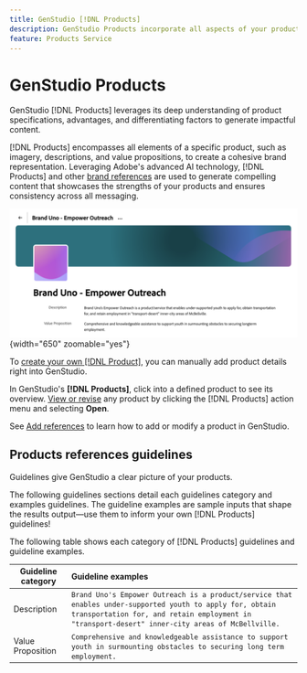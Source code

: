 ```yaml
---
title: GenStudio [!DNL Products]
description: GenStudio Products incorporate all aspects of your product—imagery, descriptions, and value propositions—to create relevant content that highlights product strengths and maintains consistency in product messaging.
feature: Products Service
---
```


# GenStudio Products

GenStudio [!DNL Products] leverages its deep understanding of product specifications, advantages, and differentiating factors to generate impactful content.

[!DNL Products] encompasses all elements of a specific product, such as imagery, descriptions, and value propositions, to create a cohesive brand representation. Leveraging Adobe's advanced AI technology, [!DNL Products] and other [brand references](/help/user-guide/references/overview.md) are used to generate compelling content that showcases the strengths of your products and ensures consistency across all messaging.

![[!DNL Products] guidelines in GenStudio](/help/assets/products-guidelines.png){width="650" zoomable="yes"}

To [create your own [!DNL Product]](add-references.md#add-products), you can manually add product details right into GenStudio.

In GenStudio's **[!DNL Products]**, click into a defined product to see its overview. [View or revise](add-references.md#manage-products) any product by clicking the [!DNL Products] action menu and selecting **Open**.

See [Add references](add-references.md) to learn how to add or modify a product in GenStudio.

## Products references guidelines

Guidelines give GenStudio a clear picture of your products.

The following guidelines sections detail each guidelines category and examples guidelines. The guideline examples are sample inputs that shape the results output—use them to inform your own [!DNL Products] guidelines!

The following table shows each category of [!DNL Products] guidelines and guideline examples.

| Guideline category | Guideline examples |
| ------------------| :---------- |
| Description       | `Brand Uno's Empower Outreach is a product/service that enables under-supported youth to apply for, obtain transportation for, and retain employment in "transport-desert" inner-city areas of McBellville.` |
| Value Proposition        | `Comprehensive and knowledgeable assistance to support youth in surmounting obstacles to securing long term employment.` |
